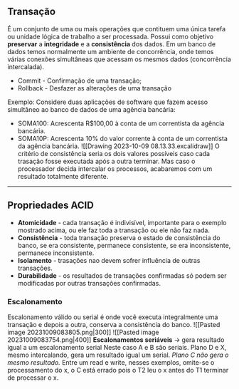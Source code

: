 ## Transação
É um conjunto de uma ou mais operações que contituem uma única tarefa ou unidade lógica de trabalho a ser processada. Possui como objetivo **preservar** a **integridade** e a **consistência** dos dados.
Em um banco de dados temos normalmente um ambiente de concorrência, onde temos várias conexões simultâneas que acessam os mesmos dados (concorrência intercalada). 

- Commit - Confirmação de uma transação;
- Rollback - Desfazer as alterações de uma transação

Exemplo:
Considere duas aplicações de software que fazem acesso
simultâneo ao banco de dados de uma agência bancária:
- SOMA100: Acrescenta R$100,00 à conta de um correntista da agência bancária.
- SOMA10P: Acrescenta 10% do valor corrente à conta de um correntista da agência bancária.
![[Drawing 2023-10-09 08.13.33.excalidraw]]
O critério de consistência seria os dois valores possíveis caso cada trasação fosse executada após a outra terminar. Mas caso o processador decida intercalar os processos, acabaremos com um resultado totalmente diferente.
___
## Propriedades ACID
- **Atomicidade** - cada transação é indivisível, importante para o exemplo mostrado acima, ou ele faz toda a transação ou ele não faz nada.
- **Consistência** - toda transação preserva o estado de consistência do banco, se era consistente, permanece consistente, se era inconsistente, permanece inconsistente.
- **Isolamento** - trasações nao devem sofrer influência de outras transações.
- **Durabilidade** - os resultados de transações confirmadas só podem ser modificadas por outras transações confirmadas.
### Escalonamento
Escalonamento válido ou serial é onde você executa integralmente uma transação e depois a outra, conserva a consistência do banco. 
![[Pasted image 20231009083805.png|300]]
![[Pasted image 20231009083754.png|400]]
**Escalonamentos seriáveis** -> gera resultado igual a um escalonamento serial
Neste caso A e B são seriais.
Plano D e X, mesmo intercalando, gera um resultado igual um serial.
*Plano C não gera o mesmo resultado.*
Entre um read e write, nesses exemplos, omite-se o processamento do x, o C está errado pois o T2 leu o x antes do T1 terminar de processar o x.
